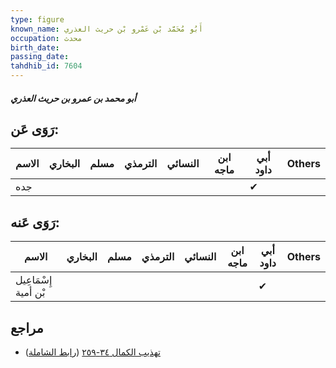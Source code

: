 ```yaml
---
type: figure
known_name: أَبُو مُحَمَّد بْن عَمْرو بْن حريث العذري
occupation: محدث
birth_date:
passing_date:
tahdhib_id: 7604
---
```

##### أبو محمد بن عمرو بن حريث العذري

## رَوَى عَن:
| الاسم | البخاري | مسلم | الترمذي | النسائي | ابن ماجه | أبي داود | Others |
| ----- | ------- | ---- | ------- | ------- | -------- | -------- | ------ |
| جده   |         |      |         |         |          | ✔        |        |
## رَوَى عَنه:
| الاسم                | البخاري | مسلم | الترمذي | النسائي | ابن ماجه | أبي داود | Others |
| -------------------- | ------- | ---- | ------- | ------- | -------- | -------- | ------ |
| إِسْمَاعِيل بْن أمية |         |      |         |         |          | ✔        |        |
## مراجع
- [تهذيب الكمال ٣٤-٢٥٩](obsidian://open?vault=Tahdhib-al-Kamal&file=Figures/٧٦٠٤-أبو%20محمد%20بن%20عمرو%20بن%20حريث%20العذري) ([رابط الشاملة](https://shamela.ws/book/3722/18376))
